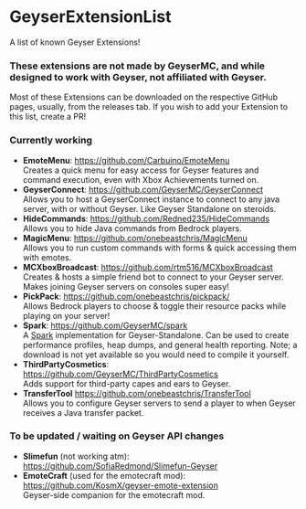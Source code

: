 # GeyserExtensionList
A list of known Geyser Extensions!

### These extensions are not made by GeyserMC, and while designed to work with Geyser, not affiliated with Geyser. 

Most of these Extensions can be downloaded on the respective GitHub pages, usually, from the releases tab.
If you wish to add your Extension to this list, create a PR!

### Currently working
- **EmoteMenu**: https://github.com/Carbuino/EmoteMenu <br>
  Creates a quick menu for easy access for Geyser features and command execution, even with Xbox Achievements turned on. 
- **GeyserConnect**: https://github.com/GeyserMC/GeyserConnect <br>
  Allows you to host a GeyserConnect instance to connect to any java server, with or without Geyser. Like Geyser Standalone on steroids.
- **HideCommands**: https://github.com/Redned235/HideCommands <br>
  Allows you to hide Java commands from Bedrock players.
- **MagicMenu**: https://github.com/onebeastchris/MagicMenu <br>
  Allows you to run custom commands with forms & quick accessing them with emotes.
- **MCXboxBroadcast**: https://github.com/rtm516/MCXboxBroadcast <br>
  Creates & hosts a simple friend bot to connect to your Geyser server. Makes joining Geyser servers on consoles super easy!
- **PickPack**: https://github.com/onebeastchris/pickpack/ <br>
  Allows Bedrock players to choose & toggle their resource packs while playing on your server!
- **Spark**: https://github.com/GeyserMC/spark <br>
  A [Spark](https://spark.lucko.me/) implementation for Geyser-Standalone. Can be used to create performance profiles, heap dumps, and general health reporting.
  Note; a download is not yet available so you would need to compile it yourself.
- **ThirdPartyCosmetics**: https://github.com/GeyserMC/ThirdPartyCosmetics <br>
  Adds support for third-party capes and ears to Geyser.
- **TransferTool** https://github.com/onebeastchris/TransferTool <br>
  Allows you to configure Geyser servers to send a player to when Geyser receives a Java transfer packet.

### To be updated / waiting on Geyser API changes
- **Slimefun** (not working atm): https://github.com/SofiaRedmond/Slimefun-Geyser <br>
- **EmoteCraft** (used for the emotecraft mod): https://github.com/KosmX/geyser-emote-extension <br>
  Geyser-side companion for the emotecraft mod.
